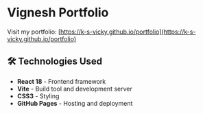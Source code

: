 # Vignesh Portfolio



Visit my portfolio: [https://k-s-vicky.github.io/portfolio](https://k-s-vicky.github.io/portfolio)

## 🛠️ Technologies Used

- **React 18** - Frontend framework
- **Vite** - Build tool and development server
- **CSS3** - Styling
- **GitHub Pages** - Hosting and deployment


